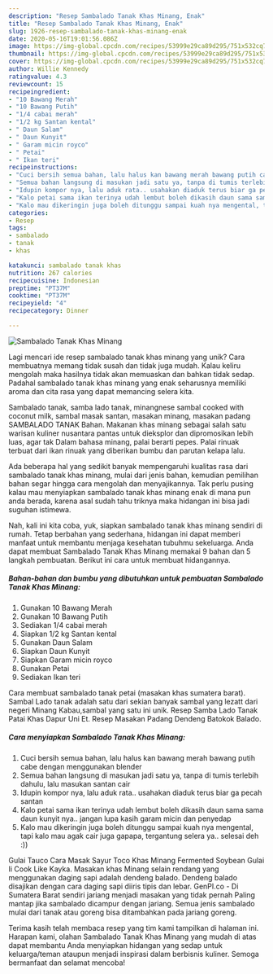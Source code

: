 ```yaml
---
description: "Resep Sambalado Tanak Khas Minang, Enak"
title: "Resep Sambalado Tanak Khas Minang, Enak"
slug: 1926-resep-sambalado-tanak-khas-minang-enak
date: 2020-05-16T19:01:56.086Z
image: https://img-global.cpcdn.com/recipes/53999e29ca89d295/751x532cq70/sambalado-tanak-khas-minang-foto-resep-utama.jpg
thumbnail: https://img-global.cpcdn.com/recipes/53999e29ca89d295/751x532cq70/sambalado-tanak-khas-minang-foto-resep-utama.jpg
cover: https://img-global.cpcdn.com/recipes/53999e29ca89d295/751x532cq70/sambalado-tanak-khas-minang-foto-resep-utama.jpg
author: Willie Kennedy
ratingvalue: 4.3
reviewcount: 15
recipeingredient:
- "10 Bawang Merah"
- "10 Bawang Putih"
- "1/4 cabai merah"
- "1/2 kg Santan kental"
- " Daun Salam"
- " Daun Kunyit"
- " Garam micin royco"
- " Petai"
- " Ikan teri"
recipeinstructions:
- "Cuci bersih semua bahan, lalu halus kan bawang merah bawang putih cabe dengan menggunakan blender"
- "Semua bahan langsung di masukan jadi satu ya, tanpa di tumis terlebih dahulu, lalu masukan santan cair"
- "Idupin kompor nya, lalu aduk rata.. usahakan diaduk terus biar ga pecah santan"
- "Kalo petai sama ikan terinya udah lembut boleh dikasih daun sama sama daun kunyit nya.. jangan lupa kasih garam micin dan penyedap"
- "Kalo mau dikeringin juga boleh ditunggu sampai kuah nya mengental, tapi kalo mau agak cair juga gapapa, tergantung selera ya.. selesai deh :))"
categories:
- Resep
tags:
- sambalado
- tanak
- khas

katakunci: sambalado tanak khas 
nutrition: 267 calories
recipecuisine: Indonesian
preptime: "PT37M"
cooktime: "PT37M"
recipeyield: "4"
recipecategory: Dinner

---
```



![Sambalado Tanak Khas Minang](https://img-global.cpcdn.com/recipes/53999e29ca89d295/751x532cq70/sambalado-tanak-khas-minang-foto-resep-utama.jpg)

Lagi mencari ide resep sambalado tanak khas minang yang unik? Cara membuatnya memang tidak susah dan tidak juga mudah. Kalau keliru mengolah maka hasilnya tidak akan memuaskan dan bahkan tidak sedap. Padahal sambalado tanak khas minang yang enak seharusnya memiliki aroma dan cita rasa yang dapat memancing selera kita.

Sambalado tanak, samba lado tanak, minangnese sambal cooked with coconut milk, sambal masak santan, masakan minang, masakan padang SAMBALADO TANAK Bahan. Makanan khas minang sebagai salah satu warisan kuliner nusantara pantas untuk dieksplor dan dipromosikan lebih luas, agar tak Dalam bahasa minang, palai berarti pepes. Palai rinuak terbuat dari ikan rinuak yang diberikan bumbu dan parutan kelapa lalu.

Ada beberapa hal yang sedikit banyak mempengaruhi kualitas rasa dari sambalado tanak khas minang, mulai dari jenis bahan, kemudian pemilihan bahan segar hingga cara mengolah dan menyajikannya. Tak perlu pusing kalau mau menyiapkan sambalado tanak khas minang enak di mana pun anda berada, karena asal sudah tahu triknya maka hidangan ini bisa jadi suguhan istimewa.


Nah, kali ini kita coba, yuk, siapkan sambalado tanak khas minang sendiri di rumah. Tetap berbahan yang sederhana, hidangan ini dapat memberi manfaat untuk membantu menjaga kesehatan tubuhmu sekeluarga. Anda dapat membuat Sambalado Tanak Khas Minang memakai 9 bahan dan 5 langkah pembuatan. Berikut ini cara untuk membuat hidangannya.

<!--inarticleads1-->

##### Bahan-bahan dan bumbu yang dibutuhkan untuk pembuatan Sambalado Tanak Khas Minang:

1. Gunakan 10 Bawang Merah
1. Gunakan 10 Bawang Putih
1. Sediakan 1/4 cabai merah
1. Siapkan 1/2 kg Santan kental
1. Gunakan  Daun Salam
1. Siapkan  Daun Kunyit
1. Siapkan  Garam micin royco
1. Gunakan  Petai
1. Sediakan  Ikan teri


Cara membuat sambalado tanak petai (masakan khas sumatera barat). Sambal Lado tanak adalah satu dari sekian banyak sambal yang lezatt dari negeri Minang Kabau,sambal yang satu ini unik. Resep Samba Lado Tanak Patai Khas Dapur Uni Et. Resep Masakan Padang Dendeng Batokok Balado. 

<!--inarticleads2-->

##### Cara menyiapkan Sambalado Tanak Khas Minang:

1. Cuci bersih semua bahan, lalu halus kan bawang merah bawang putih cabe dengan menggunakan blender
1. Semua bahan langsung di masukan jadi satu ya, tanpa di tumis terlebih dahulu, lalu masukan santan cair
1. Idupin kompor nya, lalu aduk rata.. usahakan diaduk terus biar ga pecah santan
1. Kalo petai sama ikan terinya udah lembut boleh dikasih daun sama sama daun kunyit nya.. jangan lupa kasih garam micin dan penyedap
1. Kalo mau dikeringin juga boleh ditunggu sampai kuah nya mengental, tapi kalo mau agak cair juga gapapa, tergantung selera ya.. selesai deh :))


Gulai Tauco Cara Masak Sayur Toco Khas Minang Fermented Soybean Gulai Ii Cook Like Kayka. Masakan khas Minang selain rendang yang menggunakan daging sapi adalah dendeng balado. Dendeng balado disajikan dengan cara daging sapi diiris tipis dan lebar. GenPI.co - Di Sumatera Barat sendiri jariang menjadi masakan yang tidak pernah Paling mantap jika sambalado dicampur dengan jariang. Semua jenis sambalado mulai dari tanak atau goreng bisa ditambahkan pada jariang goreng. 

Terima kasih telah membaca resep yang tim kami tampilkan di halaman ini. Harapan kami, olahan Sambalado Tanak Khas Minang yang mudah di atas dapat membantu Anda menyiapkan hidangan yang sedap untuk keluarga/teman ataupun menjadi inspirasi dalam berbisnis kuliner. Semoga bermanfaat dan selamat mencoba!
